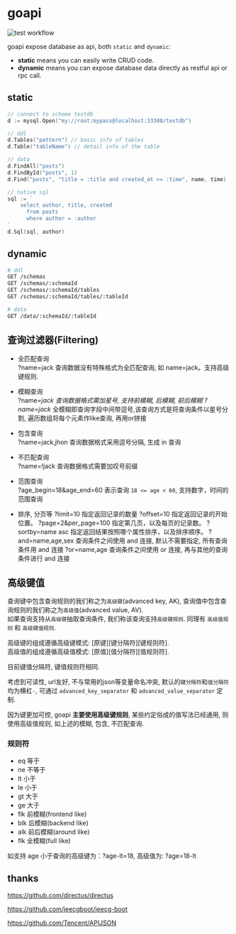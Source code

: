 # goapi

![test workflow](https://github.com/feitian124/goapi/actions/workflows/test.yml/badge.svg)

goapi expose database as api, both `static` and `dynamic`:

- **static** means you can easily write CRUD code.
- **dynamic** means you can expose database data directly as restful api or rpc call.

## static

```go
// connect to schema testdb
d := mysql.Open("my://root:mypass@localhost:33308/testdb")

// ddl
d.Tables("pattern") // basic info of tables
d.Table("tableName") // detail info of the table

// data
d.FindAll("posts")
d.FindById("posts", 1)
d.Find("posts", "title = :title and created_at >= :time", name, time)

// native sql
sql := `
    select author, title, created
      from posts
      where author = :author
`
d.Sql(sql, author)
```

## dynamic

```sh
# ddl
GET /schemas
GET /schemas/:schemaId
GET /schemas/:schemaId/tables
GET /schemas/:schemaId/tables/:tableId

# data
GET /data/:schemaId/:tableId
```

## 查询过滤器(Filtering)

- 全匹配查询  
  ?name=jack 查询数据没有特殊格式为全匹配查询, 如 name=jack。支持高级键规则.

- 模糊查询  
  ?name=*jack 查询数据格式需加星号, 支持前模糊, 后模糊, 前后模糊
  ?name=*ja*ck* 全模糊即查询字段中间带逗号,该查询方式是将查询条件以星号分割, 遍历数组将每个元素作like查询, 再用or拼接

- 包含查询  
  ?name=jack,jhon 查询数据格式采用逗号分隔, 生成 in 查询

- 不匹配查询  
  ?name=!jack 查询数据格式需要加叹号前缀

- 范围查询  
  ?age_begin=18&age_end=60 表示查询 `18 <= age < 60`, 支持数字，时间的范围查询

- 排序, 分页等
  ?limit=10 指定返回记录的数量
  ?offset=10 指定返回记录的开始位置。
  ?page=2&per_page=100 指定第几页，以及每页的记录数。
  ?sortby=name asc 指定返回结果按照哪个属性排序，以及排序顺序。
  ?and=name,age,sex 查询条件之间使用 and 连接, 默认不需要指定, 所有查询条件用 and 连接
  ?or=name,age 查询条件之间使用 or 连接, 再与其他的查询条件进行 and 连接

## 高级键值

查询键中包含查询规则的我们称之为`高级键`(advanced key, AK), 查询值中包含查询规则的我们称之为`高级值`(advanced value, AV).  
如果查询支持从`高级键`抽取查询条件, 我们称该查询支持`高级键规则`. 同理有 `高级值规则` 和 `高级键值规则`.

高级键的组成遵循高级键模式: [原键][键分隔符][键规则符].  
高级值的组成遵循高级值模式: [原值][值分隔符][值规则符].

目前键值分隔符, 键值规则符相同.

考虑到可读性, url友好, 不与常用的json等变量命名冲突, 默认的`键分隔符`和`值分隔符`均为横杠`-`, 可通过 `advanced_key_separator` 和
`advanced_value_separator` 定制.

因为键更加可控, goapi **主要使用高级键规则**, 某些约定俗成的值写法已经通用, 则使用高级值规则, 如上述的模糊, 包含, 不匹配查询.

### 规则符

- eq 等于
- ne 不等于
- lt 小于
- le 小于
- gt 大于
- ge 大于
- flk 前模糊(frontend like)
- blk 后模糊(backend like)
- alk 前后模糊(around like)
- flk 全模糊(full like)

如支持 age 小于查询的高级键为：?age-lt=18, 高级值为: ?age=18-lt


## thanks

<https://github.com/directus/directus>  

<https://github.com/jeecgboot/jeecg-boot>  

<https://github.com/Tencent/APIJSON>  
